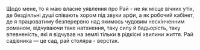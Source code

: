 Щодо мене, то я маю власне уявлення про Рай - не як місце вічних утіх, де бездіяльні душі співають хором під звуки арфи, а як робочий кабінет, де я працюватиму безперервно над якимось чудовим нескінченним романом, відчуваючи таке натхнення, таку силу й бадьорість, таку впевненість, які я відчував на землі тільки в рідкісні хвилини життя. Рай садівника — це сад, рай столяра - верстак.